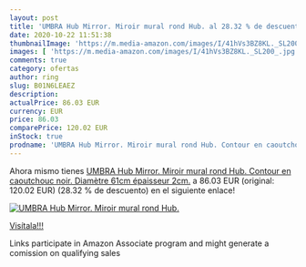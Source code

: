 ```yaml
---
layout: post
title: 'UMBRA Hub Mirror. Miroir mural rond Hub. al 28.32 % de descuento'
date: 2020-10-22 11:51:38
thumbnailImage: 'https://m.media-amazon.com/images/I/41hVs3BZ8KL._SL200_.jpg'
images: [ 'https://m.media-amazon.com/images/I/41hVs3BZ8KL._SL200_.jpg' ]
comments: true
category: ofertas
author: ring
slug: B01N6LEAEZ
description:
actualPrice: 86.03 EUR
currency: EUR
price: 86.03
comparePrice: 120.02 EUR
inStock: true
prodname: 'UMBRA Hub Mirror. Miroir mural rond Hub. Contour en caoutchouc noir. Diamètre 61cm  épaisseur 2cm.'
---
```


Ahora mismo tienes [UMBRA Hub Mirror. Miroir mural rond Hub. Contour en caoutchouc noir. Diamètre 61cm  épaisseur 2cm.](https://www.amazon.fr/dp/B01N6LEAEZ/?tag=tolees0d-21) a 86.03 EUR (original: 120.02 EUR) (28.32 %  de descuento) en el siguiente enlace!

[![UMBRA Hub Mirror. Miroir mural rond Hub.](https://m.media-amazon.com/images/I/41hVs3BZ8KL._SL200_.jpg)](https://www.amazon.fr/dp/B01N6LEAEZ/?tag=tolees0d-21)

[Visítala!!!](https://www.amazon.fr/dp/B01N6LEAEZ/?tag=tolees0d-21)

Links participate in Amazon Associate program and might generate a comission on qualifying sales
